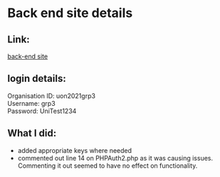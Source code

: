 # Back end site details
## Link:
[back-end site](https://barclaycard.ubctest.cybersource.com/ebc2/)

## login details:
Organisation ID: uon2021grp3\
Username: grp3\
Password: UniTest1234

## What I did:
- added appropriate keys where needed
- commented out line 14 on PHPAuth2.php as it was causing issues. Commenting it out seemed to have no effect on functionality.
